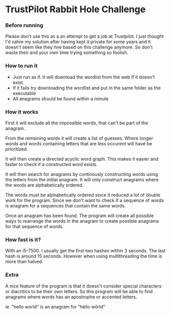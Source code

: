 # TrustPilot Rabbit Hole Challenge


### Before running

Please don't use this as a an attempt to get a job at Trustpilot. 
I just thought I'd sahre my solution after having kept it private for some years 
and it doesn't seem like they hire based on this challenge anymore. So don't waste 
their and your own time trying something so foolish.


### How to run it

- Just run as if. It will download the wordlist from the web if it doesn't exist.
- If it fails try downloading the wordlist and put in the same folder as the executable
- All anagrams should be found within a minute


### How it works

First it will exclude all the impossible words, that can't be part of the anagram.

From the remaining words it will create a list of guesses. Where longer words and words containing letters that are less occurent will have be prioritized.

It will then create a directed acyclic word graph. This makes it easier and faster to check if a constructed word exists.

It will then search for anagrams by continously constructing words using the letters from the initial anagram. It will only construct anagrams where the words are alphabetically ordered.

The words must be alphabetically ordered since it reduced a lot of double work for the program. Since we don't want to check if a sequence of words is anagram for a sequences that contain the same words.

Once an anagram has been found. The program will create all possible ways to rearrange the words in the anagram to create possible anagrams for that sequence of words. 

### How fast is it?

With an i5-7500. I usually get the first two hashes within 3 seconds. The last hash is around 15 seconds.
However when using multithreading the time is more than halved.

### Extra

A nice feature of the program is that it doesn't consider special characters or diacritics to be their own letters. So this program will be able to find anagrams where words has an apostrophe or accented letters.

ie. "hello world" is an anagram for "hëllo wôrld"